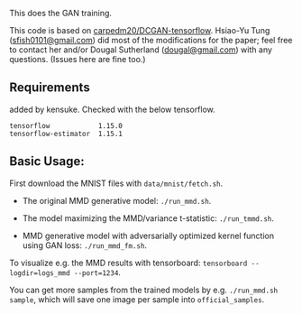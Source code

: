 This does the GAN training.

This code is based on [carpedm20/DCGAN-tensorflow](https://github.com/carpedm20/DCGAN-tensorflow). Hsiao-Yu Tung (sfish0101@gmail.com) did most of the modifications for the paper; feel free to contact her and/or Dougal Sutherland (dougal@gmail.com) with any questions. (Issues here are fine too.)

## Requirements

added by kensuke. Checked with the below tensorflow.

```
tensorflow            1.15.0
tensorflow-estimator  1.15.1
```

## Basic Usage:

First download the MNIST files with `data/mnist/fetch.sh`.

- The original MMD generative model: `./run_mmd.sh`.

- The model maximizing the MMD/variance t-statistic: `./run_tmmd.sh`.

- MMD generative model with adversarially optimized kernel function using GAN
loss: `./run_mmd_fm.sh`.

To visualize e.g. the MMD results with tensorboard: `tensorboard --logdir=logs_mmd --port=1234`.

You can get more samples from the trained models by e.g. `./run_mmd.sh sample`, which will save one image per sample into `official_samples`.

